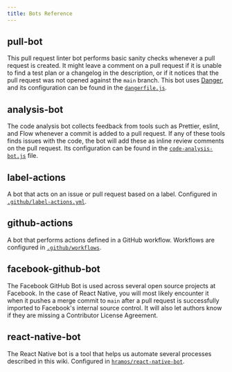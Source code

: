 ```yaml
---
title: Bots Reference
---
```


## pull-bot

This pull request linter bot performs basic sanity checks whenever a pull request is created. It might leave a comment on a pull request if it is unable to find a test plan or a changelog in the description, or if it notices that the pull request was not opened against the `main` branch. This bot uses [Danger](https://danger.systems), and its configuration can be found in the [`dangerfile.js`](https://github.com/facebook/react-native/blob/main/bots/dangerfile.js).

## analysis-bot

The code analysis bot collects feedback from tools such as Prettier, eslint, and Flow whenever a commit is added to a pull request. If any of these tools finds issues with the code, the bot will add these as inline review comments on the pull request. Its configuration can be found in the [`code-analysis-bot.js`](https://github.com/facebook/react-native/blob/main/scripts/circleci/code-analysis-bot.js) file.

## label-actions

A bot that acts on an issue or pull request based on a label. Configured in [`.github/label-actions.yml`](https://github.com/facebook/react-native/blob/main/.github/label-actions.yml).

## github-actions

A bot that performs actions defined in a GitHub workflow. Workflows are configured in [`.github/workflows`](https://github.com/facebook/react-native/tree/main/.github/workflows).

## facebook-github-bot

The Facebook GitHub Bot is used across several open source projects at Facebook. In the case of React Native, you will most likely encounter it when it pushes a merge commit to `main` after a pull request is successfully imported to Facebook's internal source control. It will also let authors know if they are missing a Contributor License Agreement.

## react-native-bot

The React Native bot is a tool that helps us automate several processes described in this wiki. Configured in [`hramos/react-native-bot`](https://github.com/hramos/react-native-bot).
